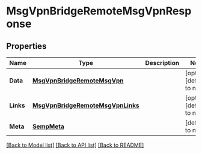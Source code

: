 # MsgVpnBridgeRemoteMsgVpnResponse

## Properties
Name | Type | Description | Notes
------------ | ------------- | ------------- | -------------
**Data** | [**MsgVpnBridgeRemoteMsgVpn**](MsgVpnBridgeRemoteMsgVpn.md) |  | [optional] [default to null]
**Links** | [**MsgVpnBridgeRemoteMsgVpnLinks**](MsgVpnBridgeRemoteMsgVpnLinks.md) |  | [optional] [default to null]
**Meta** | [**SempMeta**](SempMeta.md) |  | [default to null]

[[Back to Model list]](../README.md#documentation-for-models) [[Back to API list]](../README.md#documentation-for-api-endpoints) [[Back to README]](../README.md)


